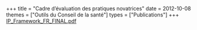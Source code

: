 +++
title = "Cadre d’évaluation des pratiques novatrices"
date = 2012-10-08
themes = ["Outils du Conseil de la santé"]
types = ["Publications"]
+++
[IP\_Framework\_FR\_FINAL.pdf](/files/IP_Framework_FR_FINAL.pdf)
